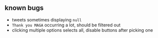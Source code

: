 ## known bugs

- tweets sometimes displaying `null`
- `Thank you MAGA` occurring a lot, should be filtered out
- clicking multiple options selects all, disable buttons after picking one